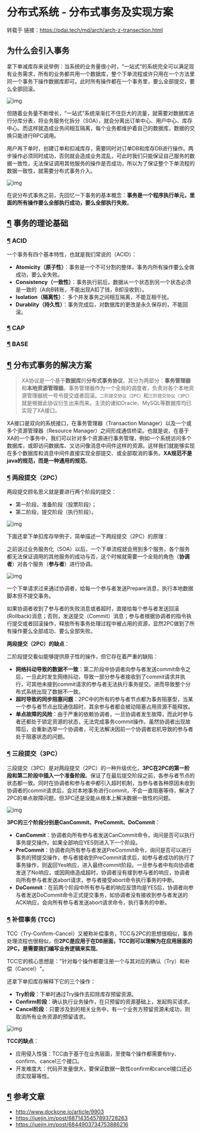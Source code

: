 # 分布式系统 - 分布式事务及实现方案

转载于 链接：https://pdai.tech/md/arch/arch-z-transection.html

## 为什么会引入事务

拿下单减库存来说举例：当系统的业务量很小时，“一站式”的系统完全可以满足现有业务需求，所有的业务都共用一个数据库，整个下单流程或许只用在一个方法里同一个事务下操作数据库即可。此时所有操作都在一个事务里，要么全部提交，要么全部回滚。

![img](/docs/general/imgs/arch-z-trans-1.png)

但随着业务量不断增长，“一站式”系统渐渐扛不住巨大的流量，就需要对数据库进行分库分表，将业务服务化拆分（SOA），就会分离出订单中心、用户中心、库存中心。而这样就造成业务间相互隔离，每个业务都维护着自己的数据库，数据的交换只能进行RPC调用。

用户再下单时，创建订单和扣减库存，需要同时对订单DB和库存DB进行操作。两步操作必须同时成功，否则就会造成业务混乱，可此时我们只能保证自己服务的数据一致性，无法保证调用其他服务的操作是否成功，所以为了保证整个下单流程的数据一致性，就需要分布式事务介入。

![img](/docs/general/imgs/arch-z-trans-2.png)

在说分布式事务之前，先回忆一下事务的基本概念：**事务是一个程序执行单元，里面的所有操作要么全部执行成功，要么全部执行失败**。

## [¶](#事务的理论基础) 事务的理论基础

### [¶](#acid) ACID

一个事务有四个基本特性，也就是我们常说的（ACID）：

- **Atomicity（原子性）**：事务是一个不可分割的整体，事务内所有操作要么全做成功，要么全失败。
- **Consistency（一致性）**：事务执行前后，数据从一个状态到另一个状态必须是一致的（A向B转账，不能出现A扣了钱，B却没收到）。
- **Isolation（隔离性）**： 多个并发事务之间相互隔离，不能互相干扰。
- **Durablity（持久性）**：事务完成后，对数据库的更改是永久保存的，不能回滚。

### [¶](#cap) CAP

### [¶](#base) BASE

## [¶](#分布式事务的解决方案) 分布式事务的解决方案

> XA协议是一个基于**数据库**的**分布式事务协议**，其分为两部分：**事务管理器**和**本地资源管理器**。事务管理器作为一个全局的调度者，负责对各个本地资源管理器统一号令提交或者回滚。`二阶提交协议（2PC）`和`三阶提交协议（3PC）`就是根据此协议衍生出来而来。主流的诸如Oracle、MySQL等数据库均已实现了XA接口。

XA接口是双向的系统接口，在事务管理器（Transaction Manager）以及一个或多个资源管理器（Resource Manager）之间形成通信桥梁。也就是说，在基于XA的一个事务中，我们可以针对多个资源进行事务管理，例如一个系统访问多个数据库，或即访问数据库、又访问像消息中间件这样的资源。这样我们就能够实现在多个数据库和消息中间件直接实现全部提交、或全部取消的事务。**XA规范不是java的规范，而是一种通用的规范**。

### [¶](#两段提交2pc) 两段提交（2PC）

两段提交顾名思义就是要进行两个阶段的提交：

- 第一阶段，准备阶段（投票阶段）；
- 第二阶段，提交阶段（执行阶段）。

![img](/docs/general/imgs/arch-z-trans-3.png)

下面还拿下单扣库存举例子，简单描述一下两段提交（2PC）的原理：

之前说过业务服务化（SOA）以后，一个下单流程就会用到多个服务，各个服务都无法保证调用的其他服务的成功与否，这个时候就需要一个全局的角色（**协调者**）对各个服务（**参与者**）进行协调。

![img](/docs/general/imgs/arch-z-trans-4.png)

一个下单请求过来通过协调者，给每一个参与者发送Prepare消息，执行本地数据脚本但不提交事务。

如果协调者收到了参与者的失败消息或者超时，直接给每个参与者发送回滚(Rollback)消息；否则，发送提交（Commit）消息；参与者根据协调者的指令执行提交或者回滚操作，释放所有事务处理过程中被占用的资源，显然2PC做到了所有操作要么全部成功、要么全部失败。

**两段提交（2PC）的缺点**：

二阶段提交看似能够提供原子性的操作，但它存在着严重的缺陷：

- **网络抖动导致的数据不一致**：第二阶段中协调者向参与者发送commit命令之后，一旦此时发生网络抖动，导致一部分参与者接收到了commit请求并执行，可其他未接到commit请求的参与者无法执行事务提交。进而导致整个分布式系统出现了数据不一致。
- **超时导致的同步阻塞问题**：2PC中的所有的参与者节点都为事务阻塞型，当某一个参与者节点出现通信超时，其余参与者都会被动阻塞占用资源不能释放。
- **单点故障的风险**：由于严重的依赖协调者，一旦协调者发生故障，而此时参与者还都处于锁定资源的状态，无法完成事务commit操作。虽然协调者出现故障后，会重新选举一个协调者，可无法解决因前一个协调者宕机导致的参与者处于阻塞状态的问题。

### [¶](#三段提交3pc) 三段提交（3PC）

三段提交（3PC）是对两段提交（2PC）的一种升级优化，**3PC在2PC的第一阶段和第二阶段中插入一个准备阶段**。保证了在最后提交阶段之前，各参与者节点的状态都一致。同时在协调者和参与者中都引入超时机制，当参与者各种原因未收到协调者的commit请求后，会对本地事务进行commit，不会一直阻塞等待，解决了2PC的单点故障问题，但3PC还是没能从根本上解决数据一致性的问题。

![img](/docs/general/imgs/arch-z-trans-5.png)

**3PC的三个阶段分别是CanCommit、PreCommit、DoCommit**：

- **CanCommit**：协调者向所有参与者发送CanCommit命令，询问是否可以执行事务提交操作。如果全部响应YES则进入下一个阶段。
- **PreCommit**：协调者向所有参与者发送PreCommit命令，询问是否可以进行事务的预提交操作，参与者接收到PreCommit请求后，如参与者成功的执行了事务操作，则返回Yes响应，进入最终commit阶段。一旦参与者中有向协调者发送了No响应，或因网络造成超时，协调者没有接到参与者的响应，协调者向所有参与者发送abort请求，参与者接受abort命令执行事务的中断。
- **DoCommit**：在前两个阶段中所有参与者的响应反馈均是YES后，协调者向参与者发送DoCommit命令正式提交事务，如协调者没有接收到参与者发送的ACK响应，会向所有参与者发送abort请求命令，执行事务的中断。

### [¶](#补偿事务-tcc) 补偿事务 (TCC)

TCC（Try-Confirm-Cancel）又被称补偿事务，TCC与2PC的思想很相似，事务处理流程也很相似，但**2PC是应用于在DB层面，TCC则可以理解为在应用层面的2PC，是需要我们编写业务逻辑来实现**。

TCC它的核心思想是："针对每个操作都要注册一个与其对应的确认（Try）和补偿（Cancel）"。

还拿下单扣库存解释下它的三个操作：

- **Try阶段**：下单时通过Try操作去扣除库存预留资源。
- **Confirm阶段**：确认执行业务操作，在只预留的资源基础上，发起购买请求。
- **Cancel阶段**：只要涉及到的相关业务中，有一个业务方预留资源未成功，则取消所有业务资源的预留请求。

![img](/docs/general/imgs/arch-z-trans-6.png)

**TCC的缺点**：

- 应用侵入性强：TCC由于基于在业务层面，至使每个操作都需要有try、confirm、cancel三个接口。
- 开发难度大：代码开发量很大，要保证数据一致性confirm和cancel接口还必须实现幂等性。

## [¶](#参考文章) 参考文章

- http://www.dockone.io/article/9903
- https://juejin.im/post/6871435457893728263
- https://juejin.im/post/6844903734753886216